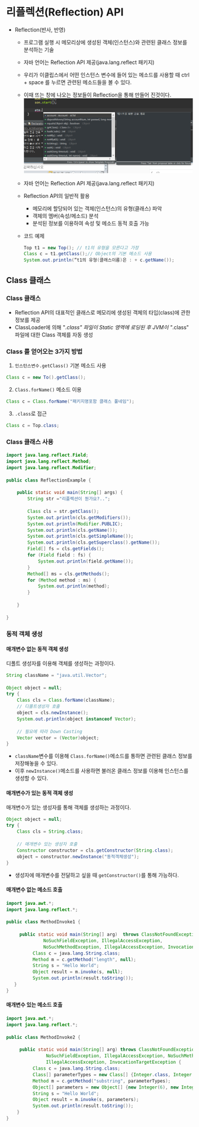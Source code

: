 # 리플렉션(Reflection) API

* Reflection(반사, 반영)

  * 프로그램 실행 시 메모리상에 생성된 객체(인스턴스)와 관련된 클래스 정보를 분석하는 기술

  * 자바 언어는 Reflection API 제공(java.lang.reflect 패키지)

  * 우리가 이클립스에서 어떤 인스턴스 변수에 들어 있는 메소드를 사용할 때 ctrl + space 를 누르면 관련된 메소드들을 볼 수 있다.

  * 이때 뜨는 창에 나오는 정보들이 Reflection을 통해 만들어 진것이다.![1536280225641](img/refelctionex.png)

  * 자바 언어는 Reflection API 제공(java.lang.reflect 패키지)

  * Reflection API의 일반적 활용

    * 메모리에 할당되어 있는 객체(인스턴스)의 유형(클래스) 파악
    * 객체의 멤버(속성/메소드) 분석
    * 분석된 정보를 이용하여 속성 및 메소드 동적 호출 가능

  * 코드 예제

    ``` java
    Top t1 = new Top(); // t1의 유형을 모른다고 가정
    Class c = t1.getClass();// Object의 기본 메소드 사용
    System.out.println(“t1의 유형(클래스이름)은 : + c.getName());
    
    ```



## Class 클래스

### Class 클래스

* Reflection API의 대표적인 클래스로 메모리에 생성된 객체의 타입(class)에 관한 정보를 제공
* ClassLoader에 의해 "*.class" 파일이 Static 영역에 로딩된 후 JVM이 "*.class" 파일에 대한 Class 객체를 자동 생성



### Class 를 얻어오는 3가지 방법

1. `인스턴스변수.getClass()` 기본 메소드 사용

``` java
Class c = new To().getClass();
```

2. `Class.forName()` 메소드 이용

``` java
Class c = Class.forName("패키지명포함 클래스 풀네임");
```

3. `.class`로 접근

``` java
Class c = Top.class;
```



### Class 클래스 사용

``` java
import java.lang.reflect.Field;
import java.lang.reflect.Method;
import java.lang.reflect.Modifier;

public class ReflectionExample {

	public static void main(String[] args) {
		String str ="리플렉션이 뭔가요?..";
		
		Class cls = str.getClass();
		System.out.println(cls.getModifiers());
		System.out.println(Modifier.PUBLIC);
		System.out.println(cls.getName());
		System.out.println(cls.getSimpleName());
		System.out.println(cls.getSuperclass().getName());
		Field[] fs = cls.getFields();
		for (Field field : fs) {
			System.out.println(field.getName());
		}
		Method[] ms = cls.getMethods();
		for (Method method : ms) {
			System.out.println(method);
		}
		
	}

}
```



### 동적 객체 생성

#### 매개변수 없는 동적 객체 생성

디폴트 생성자를 이용해 객체를 생성하는 과정이다.

``` java
String className = "java.util.Vector";
		
Object object = null;		
try {
    Class cls = Class.forName(className);
    // 디폴트생성자 호출
    object = cls.newInstance();
    System.out.println(object instanceof Vector);

    // 필요에 따라 Down Casting
    Vector vector = (Vector)object;
}
```

* `className`변수를 이용해 `Class.forName()`메소드를 통하면 관련된 클래스 정보를 저장해놓을 수 있다.
* 이후 `newInstance()`메소드를 사용하면 불러온 클래스 정보를 이용해 인스턴스를 생성할 수 있다.



#### 매개변수가 있는 동적 객체 생성

매개변수가 있는 생성자를 통해 객체를 생성하는 과정이다.

``` java
Object object = null;		
try {
    Class cls = String.class;

    // 매개변수 있는 생성자 호출
    Constructor constructor = cls.getConstructor(String.class);
    object = constructor.newInstance("동적객체생성");
}
```

* 생성자에 매개변수를 전달하고 싶을 때 `getConstructor()`를 통해 가능하다.



#### 매개변수 없는 메소드 호출

``` java
import java.awt.*;
import java.lang.reflect.*;

public class MethodInvoke1 {
    
     public static void main(String[] arg)  throws ClassNotFoundException,  
              NoSuchFieldException, IllegalAccessException,
              NoSuchMethodException, IllegalAccessException, InvocationTargetException {
          Class c = java.lang.String.class;
          Method m = c.getMethod("length", null);
          String s = "Hello World";
          Object result = m.invoke(s, null);
          System.out.println(result.toString());
   }
}
```



#### 매개변수 있는 메소드 호출

``` java
import java.awt.*;
import java.lang.reflect.*;

public class MethodInvoke2 {
    
     public static void main(String[] arg) throws ClassNotFoundException,
               NoSuchFieldException, IllegalAccessException, NoSuchMethodException,
               IllegalAccessException, InvocationTargetException {
          Class c = java.lang.String.class;
          Class[] parameterTypes = new Class[] {Integer.class, Integer.class};
          Method m = c.getMethod("substring", parameterTypes);
          Object[] parameters = new Object[] {new Integer(6), new Integer(11)};
          String s = "Hello World";
          Object result = m.invoke(s, parameters);
          System.out.println(result.toString());
    }
}
```

